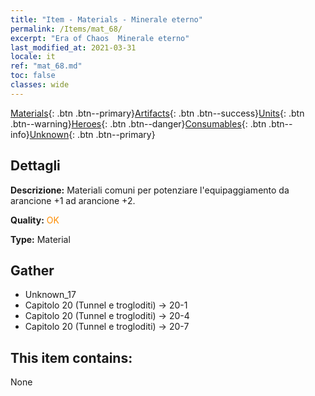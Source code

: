 ```yaml
---
title: "Item - Materials - Minerale eterno"
permalink: /Items/mat_68/
excerpt: "Era of Chaos  Minerale eterno"
last_modified_at: 2021-03-31
locale: it
ref: "mat_68.md"
toc: false
classes: wide
---
```

 [Materials](/it/Items/){: .btn .btn--primary}[Artifacts](/it/Items/Artifacts/){: .btn .btn--success}[Units](/it/Items/Units/){: .btn .btn--warning}[Heroes](/it/Items/Heroes/){: .btn .btn--danger}[Consumables](/it/Items/Consumables/){: .btn .btn--info}[Unknown](/it/Items/Unknown/){: .btn .btn--primary}

## Dettagli
 **Descrizione:** Materiali comuni per potenziare l'equipaggiamento da arancione +1 ad arancione +2.

 **Quality:** <span style="color: #FF8C00">OK</span>

 **Type:** Material

## Gather

*    Unknown_17 
*    Capitolo 20 (Tunnel e trogloditi) -> 20-1 
*    Capitolo 20 (Tunnel e trogloditi) -> 20-4 
*    Capitolo 20 (Tunnel e trogloditi) -> 20-7 

## This item contains:

  None

